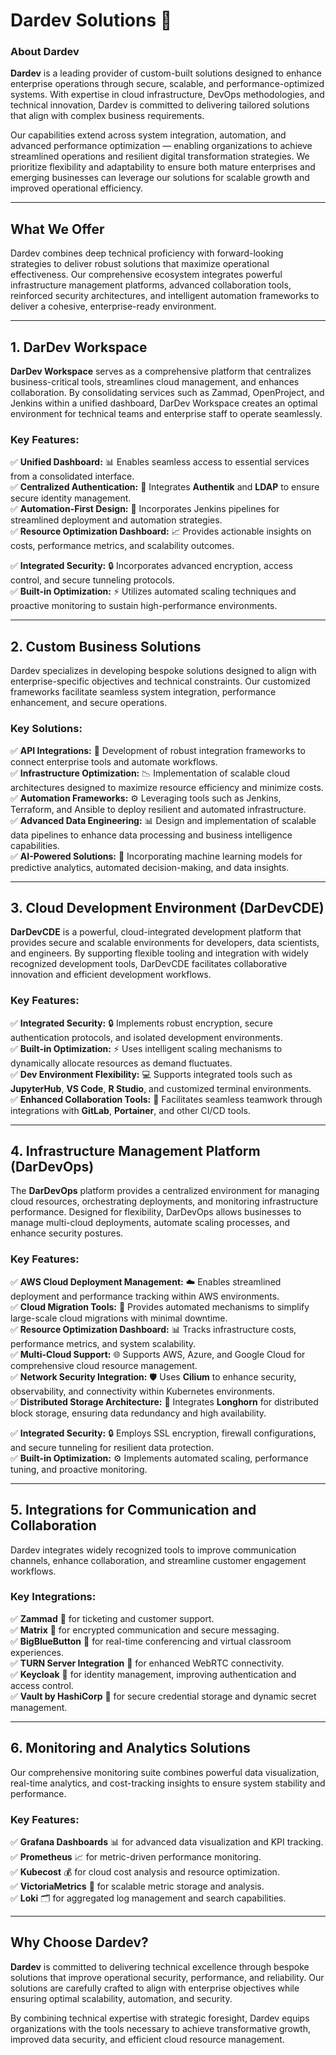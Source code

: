 # **Dardev Solutions** 🚀

### **About Dardev**

**Dardev** is a leading provider of custom-built solutions designed to enhance enterprise operations through secure, scalable, and performance-optimized systems. With expertise in cloud infrastructure, DevOps methodologies, and technical innovation, Dardev is committed to delivering tailored solutions that align with complex business requirements.

Our capabilities extend across system integration, automation, and advanced performance optimization — enabling organizations to achieve streamlined operations and resilient digital transformation strategies. We prioritize flexibility and adaptability to ensure both mature enterprises and emerging businesses can leverage our solutions for scalable growth and improved operational efficiency.

---

## **What We Offer**

Dardev combines deep technical proficiency with forward-looking strategies to deliver robust solutions that maximize operational effectiveness. Our comprehensive ecosystem integrates powerful infrastructure management platforms, advanced collaboration tools, reinforced security architectures, and intelligent automation frameworks to deliver a cohesive, enterprise-ready environment.

---

## **1. DarDev Workspace**

**DarDev Workspace** serves as a comprehensive platform that centralizes business-critical tools, streamlines cloud management, and enhances collaboration. By consolidating services such as Zammad, OpenProject, and Jenkins within a unified dashboard, DarDev Workspace creates an optimal environment for technical teams and enterprise staff to operate seamlessly.

### **Key Features:**

✅ **Unified Dashboard:** 📊 Enables seamless access to essential services from a consolidated interface.  
✅ **Centralized Authentication:** 🔐 Integrates **Authentik** and **LDAP** to ensure secure identity management.  
✅ **Automation-First Design:** 🤖 Incorporates Jenkins pipelines for streamlined deployment and automation strategies.  
✅ **Resource Optimization Dashboard:** 📈 Provides actionable insights on costs, performance metrics, and scalability outcomes.  

✅ **Integrated Security:** 🔒 Incorporates advanced encryption, access control, and secure tunneling protocols.  
✅ **Built-in Optimization:** ⚡ Utilizes automated scaling techniques and proactive monitoring to sustain high-performance environments.  

---

## **2. Custom Business Solutions**

Dardev specializes in developing bespoke solutions designed to align with enterprise-specific objectives and technical constraints. Our customized frameworks facilitate seamless system integration, performance enhancement, and secure operations.

### **Key Solutions:**

✅ **API Integrations:** 🔗 Development of robust integration frameworks to connect enterprise tools and automate workflows.  
✅ **Infrastructure Optimization:** 📉 Implementation of scalable cloud architectures designed to maximize resource efficiency and minimize costs.  
✅ **Automation Frameworks:** ⚙️ Leveraging tools such as Jenkins, Terraform, and Ansible to deploy resilient and automated infrastructure.  
✅ **Advanced Data Engineering:** 📊 Design and implementation of scalable data pipelines to enhance data processing and business intelligence capabilities.  
✅ **AI-Powered Solutions:** 🤖 Incorporating machine learning models for predictive analytics, automated decision-making, and data insights.  

---

## **3. Cloud Development Environment (DarDevCDE)**

**DarDevCDE** is a powerful, cloud-integrated development platform that provides secure and scalable environments for developers, data scientists, and engineers. By supporting flexible tooling and integration with widely recognized development tools, DarDevCDE facilitates collaborative innovation and efficient development workflows.

### **Key Features:**

✅ **Integrated Security:** 🔒 Implements robust encryption, secure authentication protocols, and isolated development environments.  
✅ **Built-in Optimization:** ⚡ Uses intelligent scaling mechanisms to dynamically allocate resources as demand fluctuates.  
✅ **Dev Environment Flexibility:** 💻 Supports integrated tools such as **JupyterHub**, **VS Code**, **R Studio**, and customized terminal environments.  
✅ **Enhanced Collaboration Tools:** 🤝 Facilitates seamless teamwork through integrations with **GitLab**, **Portainer**, and other CI/CD tools.  

---

## **4. Infrastructure Management Platform (DarDevOps)**

The **DarDevOps** platform provides a centralized environment for managing cloud resources, orchestrating deployments, and monitoring infrastructure performance. Designed for flexibility, DarDevOps allows businesses to manage multi-cloud deployments, automate scaling processes, and enhance security postures.

### **Key Features:**

✅ **AWS Cloud Deployment Management:** ☁️ Enables streamlined deployment and performance tracking within AWS environments.  
✅ **Cloud Migration Tools:** 🔄 Provides automated mechanisms to simplify large-scale cloud migrations with minimal downtime.  
✅ **Resource Optimization Dashboard:** 📊 Tracks infrastructure costs, performance metrics, and system scalability.  
✅ **Multi-Cloud Support:** 🌐 Supports AWS, Azure, and Google Cloud for comprehensive cloud resource management.  
✅ **Network Security Integration:** 🛡️ Uses **Cilium** to enhance security, observability, and connectivity within Kubernetes environments.  
✅ **Distributed Storage Architecture:** 💾 Integrates **Longhorn** for distributed block storage, ensuring data redundancy and high availability.  

✅ **Integrated Security:** 🔒 Employs SSL encryption, firewall configurations, and secure tunneling for resilient data protection.  
✅ **Built-in Optimization:** ⚙️ Implements automated scaling, performance tuning, and proactive monitoring.  

---

## **5. Integrations for Communication and Collaboration**

Dardev integrates widely recognized tools to improve communication channels, enhance collaboration, and streamline customer engagement workflows.

### **Key Integrations:**

✅ **Zammad** 📨 for ticketing and customer support.  
✅ **Matrix** 💬 for encrypted communication and secure messaging.  
✅ **BigBlueButton** 🎥 for real-time conferencing and virtual classroom experiences.  
✅ **TURN Server Integration** 🔄 for enhanced WebRTC connectivity.  
✅ **Keycloak** 🔐 for identity management, improving authentication and access control.  
✅ **Vault by HashiCorp** 🔑 for secure credential storage and dynamic secret management.  

---

## **6. Monitoring and Analytics Solutions**

Our comprehensive monitoring suite combines powerful data visualization, real-time analytics, and cost-tracking insights to ensure system stability and performance.

### **Key Features:**

✅ **Grafana Dashboards** 📊 for advanced data visualization and KPI tracking.  
✅ **Prometheus** 📈 for metric-driven performance monitoring.  
✅ **Kubecost** 💰 for cloud cost analysis and resource optimization.  
✅ **VictoriaMetrics** 🔎 for scalable metric storage and analysis.  
✅ **Loki** 🗂️ for aggregated log management and search capabilities.  

---

## **Why Choose Dardev?**

**Dardev** is committed to delivering technical excellence through bespoke solutions that improve operational security, performance, and reliability. Our solutions are carefully crafted to align with enterprise objectives while ensuring optimal scalability, automation, and security.

By combining technical expertise with strategic foresight, Dardev equips organizations with the tools necessary to achieve transformative growth, improved data security, and efficient cloud resource management.

